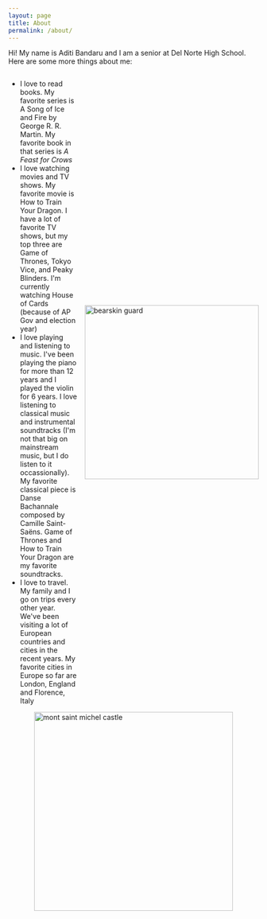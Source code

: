 ```yaml
---
layout: page
title: About
permalink: /about/
---
```

<html>
    <p>Hi! My name is Aditi Bandaru and I am a senior at Del Norte High School. Here are some more things about me:</p>
    <div class="about">
        <div class="about_text">
            <ul>
                <li>I love to read books. My favorite series is A Song of Ice and Fire by George R. R. Martin. My favorite book in that series is <i>A Feast for Crows</i></li>
                <li>I love watching movies and TV shows. My favorite movie is How to Train Your Dragon. I have a lot of favorite TV shows, but my top three are Game of Thrones, Tokyo Vice, and Peaky Blinders. I'm currently watching House of Cards (because of AP Gov and election year)</li>
                <li>I love playing and listening to music. I've been playing the piano for more than 12 years and I played the violin for 6 years. I love listening to classical music and instrumental soundtracks (I'm not that big on mainstream music, but I do listen to it occassionally). My favorite classical piece is Danse Bachannale composed by Camille Saint-Saëns. Game of Thrones and How to Train Your Dragon are my favorite soundtracks.</li>
                <li>I love to travel. My family and I go on trips every other year. We've been visiting a lot of European countries and cities in the recent years. My favorite cities in Europe so far are London, England and Florence, Italy</li>
            </ul>
            <img src="{{site.baseurl}}/images/sprints/sprint1_images/bearskin.jpg" height="350" alt="bearskin guard">
        </div>
        <img src="{{site.baseurl}}/images/sprints/sprint1_images/mont_saint_michel.jpg" height="400" alt="mont saint michel castle">
    </div>
</html>

<style>
    .about {
        display: flex;
        flex-direction: column;
        align-items: center;
    }
    .about_text {
        display: flex;
        flex-direction: row;
        align-items: center;
        gap: 15px;
    }
</style>